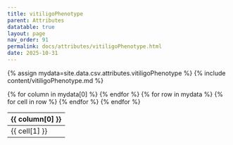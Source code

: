 ```yaml
---
title: vitiligoPhenotype
parent: Attributes
datatable: true
layout: page
nav_order: 91
permalink: docs/attributes/vitiligoPhenotype.html
date: 2025-10-31
---
```

{% assign mydata=site.data.csv.attributes.vitiligoPhenotype %}
{% include content/vitiligoPhenotype.md %}
<table id="myTable" class="display" style="width:100%">
    <thead>
    {% for column in mydata[0] %}
        <th>{{ column[0] }}</th>
    {% endfor %}
    </thead>
    <tbody>
    {% for row in mydata %}
        <tr>
        {% for cell in row %}
            <td>{{ cell[1] }}</td>
        {% endfor %}
        </tr>
    {% endfor %}
    </tbody>
</table>
<script type="text/javascript">
  $(document).ready(function () {
    $('#myTable').DataTable({
      responsive: true,
      deferRender: false,
      paging: false,
      order: [],
    });
  });
</script>

